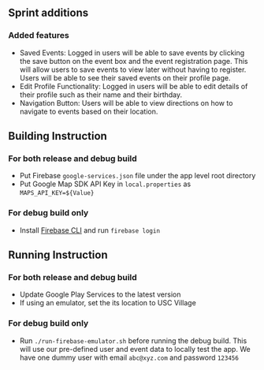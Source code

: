 ## Sprint additions
### Added features
- Saved Events: Logged in users will be able to save events by clicking the save button on the event box and the event registration page. This will allow users to save events to view later without having to register. Users will be able to see their saved events on their profile page. 
- Edit Profile Functionality: Logged in users will be able to edit details of their profile such as their name and their birthday.
- Navigation Button: Users will be able to view directions on how to navigate to events based on their location.


## Building Instruction
### For both release and debug build
- Put Firebase `google-services.json` file under the app level root directory
- Put Google Map SDK API Key in `local.properties` as `MAPS_API_KEY=${Value}`
### For debug build only
- Install [Firebase CLI](https://firebase.google.com/docs/cli#install_the_firebase_cli) and run `firebase login`

## Running Instruction
### For both release and debug build
- Update Google Play Services to the latest version
- If using an emulator, set the its location to USC Village
### For debug build only
- Run `./run-firebase-emulator.sh` before running the debug build. This will use our pre-defined user and event data to locally test the app. We have one dummy user with email `abc@xyz.com` and password `123456`
